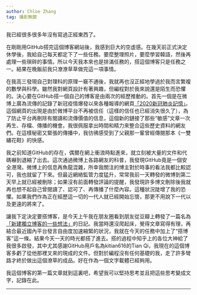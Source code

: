 ```yaml
---
author: Chloe Zhang
tag: 攝影無關
---
```


我已經很多很多年沒有寫過正經東西了。
  
在剛剛用GitHub搭完這個博客網站後，我感到巨大的空虛感。在幾天前正式決定休學後，我給自己每天都定下了一些任務。要麼整理照片，要麼學習韓語，然後再處理一些瑣碎的事情。所以今天我本來也是排滿任務的，搭這個博客只是任務之一。結果在晚飯前我只潦潦草草做完這一項事情。
  
在我高三發現自己對理科的原理一竅不通後，我就再也沒正經地學過於我而言繁複的數學與科學。雖然我對網頁設計有著興趣，但編程對於我來說還是陌生而恐懼的。決心要在GitHub搭一個自己的博客是由兩次的經歷推動的。首先一個是在微博上廣為流傳的記錄了新冠疫情爆發以來各種報導的網頁[「2020新冠肺炎記憶」](https://2019ncovmemory.github.io/nCovMemory/)。這個網頁的出現是由於微博平台不再被信任（這樣的信任也已經消失很久了），為了防止平台再刪除有閱讀和流傳價值的信息，這個新的鏈接了那些“敏感”文章一次再生、存檔、傳播的機會。我很佩服拿出時間和精力來整合這些歷史資料的網友們。在這樣秘密又緊張的傳播中，我彷彿感受到了父親那一輩曾經傳閱那本《一雙繡花鞋》的快感。
  
我之前知道GitHub的存在，偶爾在網上衝浪時點進來，就立刻被大量的文件和代碼嚇到退縮了出去。這次通過微博上各路網友的科普，我發現GitHub竟是一個安全港灣。微博上的信息再魚龍混雜，所幸我關注的博主對於時事的看法我都比較認可，我也就留了下來。但最近網絡監管力度猛升，常常我前一天轉發的微博到第二天早上就已經被刪除；如果沒有前面轉發評論的提醒，我發現許多博文刪除後我就再也想不起自己曾閱讀了、認可了、再傳播了什麼內容。這種狀況陡增了我的恐懼。如果我們作為正在經歷這一切的一代人就已經開始忘懷，那更不用說下一代以及更遠的將來了。
  
讓我下定決定要搭博客，是今天上午我在朋友圈看到朋友從豆瓣上轉發了一篇名為[「新建獨立博客的一些想法」](https://www.douban.com/note/752691942/)的日記。我當時還沒爬起床，覺得文章寫得有理，再結合最近國內平台發言自由度加速縮緊的狀況，我就在今天的任務中加上了“搭博客”這一條。結果今天一天的時光都搭了進去。搭的過程中知乎上的各位大神給了我很多啟發，其中尤其感謝GitHub用戶名為kitian616的Tian Qi，我現在的這個博客多虧了從他那裡叉來的現成的文件。但對於編程沒有任何基礎的我，走了許多彎路才終於做出這個潦草的成品。好在作為一個文字載體已經夠用。
  
我這個博客的第一篇文章就到這裏吧，希望我可以堅持思考並且把這些思考變成文字，記錄在此。

---
